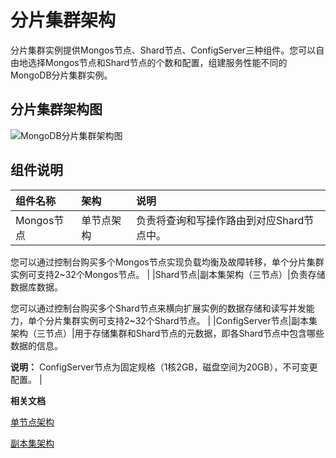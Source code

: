 # 分片集群架构

分片集群实例提供Mongos节点、Shard节点、ConfigServer三种组件。您可以自由地选择Mongos节点和Shard节点的个数和配置，组建服务性能不同的MongoDB分片集群实例。

## 分片集群架构图

![MongoDB分片集群架构图](https://static-aliyun-doc.oss-accelerate.aliyuncs.com/assets/img/zh-CN/1167958951/p39656.png)

## 组件说明

|组件名称|架构|说明|
|:---|:-|:-|
|Mongos节点|单节点架构|负责将查询和写操作路由到对应Shard节点中。

您可以通过控制台购买多个Mongos节点实现负载均衡及故障转移，单个分片集群实例可支持2~32个Mongos节点。 |
|Shard节点|副本集架构（三节点）|负责存储数据库数据。

您可以通过控制台购买多个Shard节点来横向扩展实例的数据存储和读写并发能力，单个分片集群实例可支持2~32个Shard节点。 |
|ConfigServer节点|副本集架构（三节点）|用于存储集群和Shard节点的元数据，即各Shard节点中包含哪些数据的信息。

**说明：** ConfigServer节点为固定规格（1核2GB，磁盘空间为20GB），不可变更配置。 |

**相关文档**  


[单节点架构](/cn.zh-CN/产品简介/系统架构/单节点架构.md)

[副本集架构](/cn.zh-CN/产品简介/系统架构/副本集架构.md)

